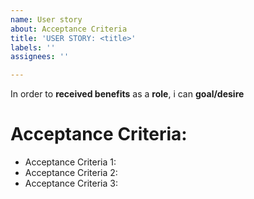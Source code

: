 ```yaml
---
name: User story
about: Acceptance Criteria
title: 'USER STORY: <title>'
labels: ''
assignees: ''

---
```


In order to **received benefits** as a **role**, i can **goal/desire**

# Acceptance Criteria:

- Acceptance Criteria 1:
- Acceptance Criteria 2:
- Acceptance Criteria 3:

